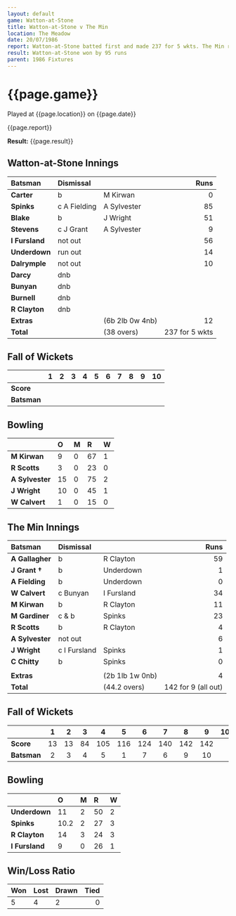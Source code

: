 ```yaml
---
layout: default
game: Watton-at-Stone
title: Watton-at-Stone v The Min
location: The Meadow
date: 20/07/1986
report: Watton-at-Stone batted first and made 237 for 5 wkts. The Min replied with 142 for 9 (all out)
result: Watton-at-Stone won by 95 runs
parent: 1986 Fixtures
---
```


# {{page.game}}

Played at {{page.location}} on {{page.date}}

{{page.report}}

**Result:** {{page.result}}

## Watton-at-Stone Innings

| Batsman | Dismissal |  | Runs |
|:---|:---|---|---:|
| **Carter** | b | M Kirwan | 0 | 
| **Spinks** | c A Fielding | A Sylvester | 85 | 
| **Blake** | b | J Wright | 51 | 
| **Stevens** | c J Grant | A Sylvester | 9 | 
| **I Fursland** | not out |  | 56 | 
| **Underdown** | run out |  | 14 | 
| **Dalrymple** | not out |  | 10 | 
| **Darcy** | dnb |  |  | 
| **Bunyan** | dnb |  |  | 
| **Burnell** | dnb |  |  | 
| **R Clayton** | dnb |  |  |
| **Extras** | | (6b 2lb 0w 4nb) | 12 | 
| **Total** | | (38 overs) | 237 for 5 wkts | 

## Fall of Wickets

| | 1 | 2 | 3 | 4 | 5 | 6 | 7 | 8 | 9 | 10 |
|---|:---:|:---:|:---:|:---:|:---:|:---:|:---:|:---:|:---:|:---:|
| **Score** |  |  |  |  |  |  |  |  |  |  |
| **Batsman** |  |  |  |  |  |  |  |  |  |  |  |

## Bowling

| | O | M | R | W |
|---|:---|:---|:---|:---|
| **M Kirwan** | 9 | 0 | 67 | 1 | 
| **R Scotts** | 3 | 0 | 23 | 0 | 
| **A Sylvester** | 15 | 0 | 75 | 2 | 
| **J Wright** | 10 | 0 | 45 | 1 | 
| **W Calvert** | 1 | 0 | 15 | 0 |

## The Min Innings

| Batsman | Dismissal |  | Runs |
|:---|:---|---|---:|
| **A Gallagher** | b | R Clayton | 59 | 
| **J Grant &#8224;** | b | Underdown | 1 | 
| **A Fielding** | b | Underdown | 0 | 
| **W Calvert** | c Bunyan | I Fursland | 34 | 
| **M Kirwan** | b  | R Clayton | 11 | 
| **M Gardiner** | c & b | Spinks | 23 | 
| **R Scotts** | b | R Clayton | 4 | 
| **A Sylvester** | not out |  | 6 | 
| **J Wright** | c I Fursland | Spinks | 1 | 
| **C Chitty** | b | Spinks | 0 | 
|  |  |  |  |
| **Extras** | | (2b 1lb 1w 0nb) | 4 | 
| **Total** | | (44.2 overs) | 142 for 9 (all out) | 

## Fall of Wickets

| | 1 | 2 | 3 | 4 | 5 | 6 | 7 | 8 | 9 | 10 |
|---|:---:|:---:|:---:|:---:|:---:|:---:|:---:|:---:|:---:|:---:|
| **Score** | 13 | 13 | 84 | 105 | 116 | 124 | 140 | 142 | 142 |  | 
| **Batsman** | 2 | 3 | 4 | 5 | 1 | 7 | 6 | 9 | 10 |  | 


## Bowling

| | O | M | R | W |
|---|:---|:---|:---|:---|
| **Underdown** | 11 | 2 | 50 | 2 | 
| **Spinks** | 10.2 | 2 | 27 | 3 | 
| **R Clayton** | 14 | 3 | 24 | 3 | 
| **I Fursland** | 9 | 0 | 26 | 1 | 

## Win/Loss Ratio

| Won | Lost | Drawn | Tied |
|:---|:---|:---|---:|
| 5 | 4 | 2 | 0 |